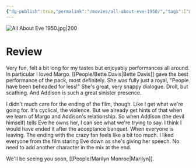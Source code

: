```yaml
---
{"dg-publish":true,"permalink":"/movies/all-about-eve-1950/","tags":["movies"],"created":"2024-06-18","updated":"2024-08-19"}
---
```



![All About Eve 1950.jpg|200](/img/user/Attachments/All%20About%20Eve%201950.jpg)

# Review

Very fun, felt a bit long for my tastes but enjoyably performances all around. In particular I loved Margo. [[People/Bette Davis\|Bette Davis]] gave the best performance of the pack, most definitely. She was fully just a royal, "People have been beheaded for less!" She's great, very snappy dialogue. Droll, but scathing. And Addison is such a great sinister presence.

I didn't much care for the ending of the film, though. Like I get what we're going for. It's cyclical, the violence. But we already get hints of that when we learn of Margo and Addison's relationship. So when Addison (the devil himself) tells Eve he owns her, I can see what we're trying to say. I think I would have ended it after the acceptance banquet. When everyone is leaving. The ending with the crazy fan feels like a bit too much. I liked everyone from the film staring Eve down as she's giving her speech. No need to add another character in the mix at the end.

We'll be seeing you soon, [[People/Marilyn Monroe\|Marilyn]].
